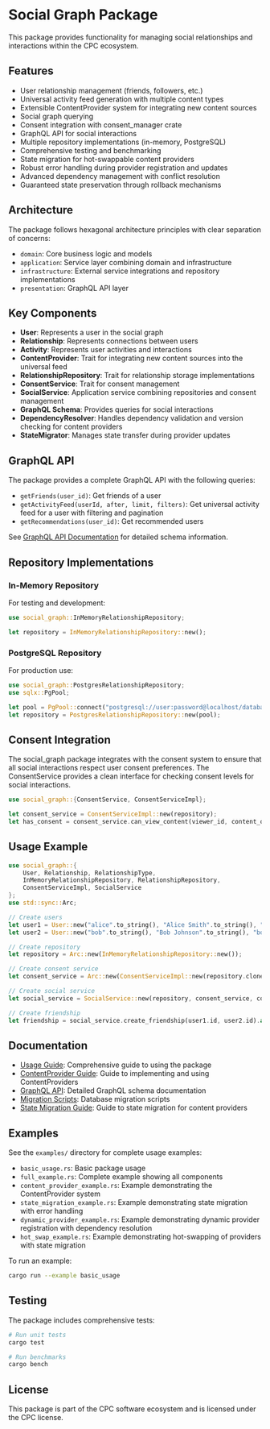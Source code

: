 # Social Graph Package

This package provides functionality for managing social relationships and interactions within the CPC ecosystem.

## Features

- User relationship management (friends, followers, etc.)
- Universal activity feed generation with multiple content types
- Extensible ContentProvider system for integrating new content sources
- Social graph querying
- Consent integration with consent_manager crate
- GraphQL API for social interactions
- Multiple repository implementations (in-memory, PostgreSQL)
- Comprehensive testing and benchmarking
- State migration for hot-swappable content providers
- Robust error handling during provider registration and updates
- Advanced dependency management with conflict resolution
- Guaranteed state preservation through rollback mechanisms

## Architecture

The package follows hexagonal architecture principles with clear separation of concerns:

- `domain`: Core business logic and models
- `application`: Service layer combining domain and infrastructure
- `infrastructure`: External service integrations and repository implementations
- `presentation`: GraphQL API layer

## Key Components

- **User**: Represents a user in the social graph
- **Relationship**: Represents connections between users
- **Activity**: Represents user activities and interactions
- **ContentProvider**: Trait for integrating new content sources into the universal feed
- **RelationshipRepository**: Trait for relationship storage implementations
- **ConsentService**: Trait for consent management
- **SocialService**: Application service combining repositories and consent management
- **GraphQL Schema**: Provides queries for social interactions
- **DependencyResolver**: Handles dependency validation and version checking for content providers
- **StateMigrator**: Manages state transfer during provider updates

## GraphQL API

The package provides a complete GraphQL API with the following queries:

- `getFriends(user_id)`: Get friends of a user
- `getActivityFeed(userId, after, limit, filters)`: Get universal activity feed for a user with filtering and pagination
- `getRecommendations(user_id)`: Get recommended users

See [GraphQL API Documentation](docs/graphql_api.md) for detailed schema information.

## Repository Implementations

### In-Memory Repository

For testing and development:
```rust
use social_graph::InMemoryRelationshipRepository;

let repository = InMemoryRelationshipRepository::new();
```

### PostgreSQL Repository

For production use:
```rust
use social_graph::PostgresRelationshipRepository;
use sqlx::PgPool;

let pool = PgPool::connect("postgresql://user:password@localhost/database").await?;
let repository = PostgresRelationshipRepository::new(pool);
```

## Consent Integration

The social_graph package integrates with the consent system to ensure that all social interactions respect user consent preferences. The ConsentService provides a clean interface for checking consent levels for social interactions.

```rust
use social_graph::{ConsentService, ConsentServiceImpl};

let consent_service = ConsentServiceImpl::new(repository);
let has_consent = consent_service.can_view_content(viewer_id, content_owner_id, visibility).await?;
```

## Usage Example

```rust
use social_graph::{
    User, Relationship, RelationshipType,
    InMemoryRelationshipRepository, RelationshipRepository,
    ConsentServiceImpl, SocialService
};
use std::sync::Arc;

// Create users
let user1 = User::new("alice".to_string(), "Alice Smith".to_string(), "alice@example.com".to_string());
let user2 = User::new("bob".to_string(), "Bob Johnson".to_string(), "bob@example.com".to_string());

// Create repository
let repository = Arc::new(InMemoryRelationshipRepository::new());

// Create consent service
let consent_service = Arc::new(ConsentServiceImpl::new(repository.clone()));

// Create social service
let social_service = SocialService::new(repository, consent_service, content_providers);

// Create friendship
let friendship = social_service.create_friendship(user1.id, user2.id).await?;
```

## Documentation

- [Usage Guide](docs/usage_guide.md): Comprehensive guide to using the package
- [ContentProvider Guide](docs/content_provider_guide.md): Guide to implementing and using ContentProviders
- [GraphQL API](docs/graphql_api.md): Detailed GraphQL schema documentation
- [Migration Scripts](migrations/): Database migration scripts
- [State Migration Guide](docs/state_migration_guide.md): Guide to state migration for content providers

## Examples

See the `examples/` directory for complete usage examples:

- `basic_usage.rs`: Basic package usage
- `full_example.rs`: Complete example showing all components
- `content_provider_example.rs`: Example demonstrating the ContentProvider system
- `state_migration_example.rs`: Example demonstrating state migration with error handling
- `dynamic_provider_example.rs`: Example demonstrating dynamic provider registration with dependency resolution
- `hot_swap_example.rs`: Example demonstrating hot-swapping of providers with state migration

To run an example:
```bash
cargo run --example basic_usage
```

## Testing

The package includes comprehensive tests:

```bash
# Run unit tests
cargo test

# Run benchmarks
cargo bench
```

## License

This package is part of the CPC software ecosystem and is licensed under the CPC license.